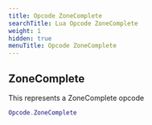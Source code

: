 ```yaml
---
title: Opcode ZoneComplete
searchTitle: Lua Opcode ZoneComplete
weight: 1
hidden: true
menuTitle: Opcode ZoneComplete
---
```

## ZoneComplete

This represents a ZoneComplete opcode
```lua
Opcode.ZoneComplete
```